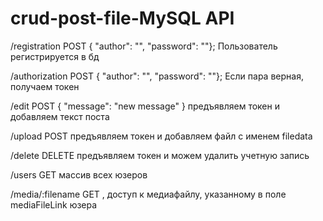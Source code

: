 # crud-post-file-MySQL API
/registration POST { "author": "", "password": ""};  Пользователь регистрируется в бд

/authorization  POST { "author": "", "password": ""};  Если пара верная, получаем токен

/edit POST { "message": "new message" } предъявляем  токен и добавляем текст поста

/upload POST предъявляем токен и добавляем файл с именем filedata

/delete DELETE предъявляем токен и можем удалить учетную запись

/users GET массив всех юзеров

/media/:filename GET , доступ к медиафайлу, указанному в поле mediaFileLink юзера
